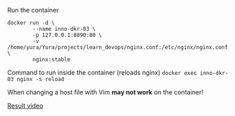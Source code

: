 Run the container

```
docker run -d \
        --name inno-dkr-03 \
        -p 127.0.0.1:8890:80 \
        -v /home/yura/Yura/projects/learn_devops/nginx.conf:/etc/nginx/nginx.conf \
        nginx:stable
```

Command to run inside the container (reloads nginx) `docker exec inno-dkr-03 nginx -s reload`

When changing a host file with Vim **may not work** on the container!

[Result video](../Videos/docker2.mkv)
